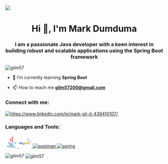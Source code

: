 
<img src="https://user-images.githubusercontent.com/95478989/198955082-6e78ebb5-e1e4-49f9-8d32-6e5af3984dcd.gif"/>
<h1 align="center">Hi 👋, I'm Mark Dumduma</h1>
<h3 align="center">I am a passionate Java developer with a keen interest in building robust and scalable applications using the Spring Boot framework</h3>

<p align="left"> <img src="https://komarev.com/ghpvc/?username=gilm57&label=Profile%20views&color=0e75b6&style=flat" alt="gilm57" /> </p>

- 🌱 I’m currently learning **Spring Boot**

- 📫 How to reach me **gilm57200@gmail.com**

<h3 align="left">Connect with me:</h3>
<p align="left">
<a href="https://linkedin.com/in/https://www.linkedin.com/in/mark-gil-d-439410107/" target="blank"><img align="center" src="https://raw.githubusercontent.com/rahuldkjain/github-profile-readme-generator/master/src/images/icons/Social/linked-in-alt.svg" alt="https://www.linkedin.com/in/mark-gil-d-439410107/" height="30" width="40" /></a>
</p>

<h3 align="left">Languages and Tools:</h3>
<p align="left"> <a href="https://www.java.com" target="_blank" rel="noreferrer"> <img src="https://raw.githubusercontent.com/devicons/devicon/master/icons/java/java-original.svg" alt="java" width="40" height="40"/> </a> <a href="https://www.mysql.com/" target="_blank" rel="noreferrer"> <img src="https://raw.githubusercontent.com/devicons/devicon/master/icons/mysql/mysql-original-wordmark.svg" alt="mysql" width="40" height="40"/> </a> <a href="https://postman.com" target="_blank" rel="noreferrer"> <img src="https://www.vectorlogo.zone/logos/getpostman/getpostman-icon.svg" alt="postman" width="40" height="40"/> </a> <a href="https://spring.io/" target="_blank" rel="noreferrer"> <img src="https://www.vectorlogo.zone/logos/springio/springio-icon.svg" alt="spring" width="40" height="40"/> </a> </p>

<p><img align="left" src="https://github-readme-stats.vercel.app/api/top-langs?username=gilm57&show_icons=true&locale=en&layout=compact" alt="gilm57" /></p>

<p>&nbsp;<img align="center" src="https://github-readme-stats.vercel.app/api?username=gilm57&show_icons=true&locale=en" alt="gilm57" /></p>
